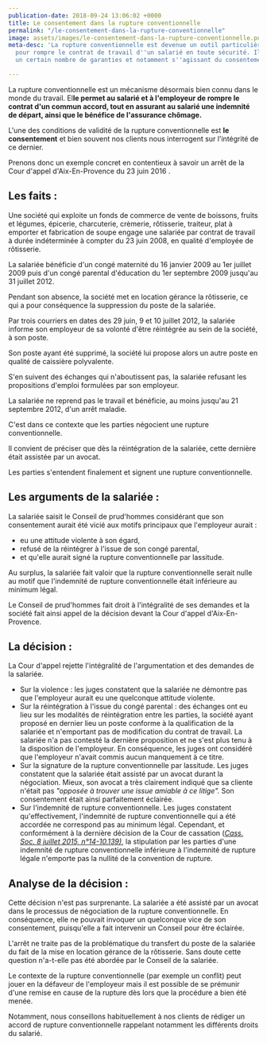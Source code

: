 ```yaml
---
publication-date: 2018-09-24 13:06:02 +0000
title: Le consentement dans la rupture conventionnelle
permalink: "/le-consentement-dans-la-rupture-conventionnelle"
image: assets/images/le-consentement-dans-la-rupture-conventionnelle.png
meta-desc: 'La rupture conventionnelle est devenue un outil particulièrement pratique
  pour rompre le contrat de travail d''un salarié en toute sécurité. Il faut cependant
  un certain nombre de garanties et notamment s''agissant du consentement du salarié. '

---
```

La rupture conventionnelle est un mécanisme désormais bien connu dans le monde du travail. El**le permet au salarié et à l'employeur de rompre le contrat d'un commun accord, tout en assurant au salarié une indemnité de départ, ainsi que le bénéfice de l'assurance chômage.**

L'une des conditions de validité de la rupture conventionnelle est **le consentement** et bien souvent nos clients nous interrogent sur l'intégrité de ce dernier.

Prenons donc un exemple concret en contentieux à savoir un arrêt de la Cour d'appel d'Aix-En-Provence du 23 juin 2016 .

## ​Les faits :

Une société qui exploite un fonds de commerce de vente de boissons, fruits et légumes, épicerie, charcuterie, crèmerie, rôtisserie, traiteur, plat à emporter et fabrication de soupe engage une salariée par contrat de travail à durée indéterminée à compter du 23 juin 2008, en qualité d'employée de rôtisserie.

La salariée bénéficie d'un congé maternité du 16 janvier 2009 au 1er juillet 2009 puis d'un congé parental d'éducation du 1er septembre 2009 jusqu'au 31 juillet 2012.

Pendant son absence, la société met en location gérance la rôtisserie, ce qui a pour conséquence la suppression du poste de la salariée.

Par trois courriers en dates des 29 juin, 9 et 10 juillet 2012, la salariée informe son employeur de sa volonté d'être réintégrée au sein de la société, à son poste.

Son poste ayant été supprimé, la société lui propose alors un autre poste en qualité de caissière polyvalente.

S'en suivent des échanges qui n'aboutissent pas, la salariée refusant les propositions d'emploi formulées par son employeur.

La salariée ne reprend pas le travail et bénéficie, au moins jusqu'au 21 septembre 2012, d'un arrêt maladie.

C'est dans ce contexte que les parties négocient une rupture conventionnelle.

Il convient de préciser que dès la réintégration de la salariée, cette dernière était assistée par un avocat.

Les parties s'entendent finalement et signent une rupture conventionnelle.

## Les arguments de la salariée :

La salariée saisit le Conseil de prud'hommes considérant que son consentement aurait été vicié aux motifs principaux que l'employeur aurait :

* eu une attitude violente à son égard,
* refusé de la réintégrer à l'issue de son congé parental,
* et qu'elle aurait signé la rupture conventionnelle par lassitude.

Au surplus, la salariée fait valoir que la rupture conventionnelle serait nulle au motif que l'indemnité de rupture conventionnelle était inférieure au minimum légal.

Le Conseil de prud'hommes fait droit à l'intégralité de ses demandes et la société fait ainsi appel de la décision devant la Cour d'appel d'Aix-En-Provence.

## La décision :

La Cour d'appel rejette l'intégralité de l'argumentation et des demandes de la salariée.

* Sur la violence : les juges constatent que la salariée ne démontre pas que l'employeur aurait eu une quelconque attitude violente.
* Sur la réintégration à l'issue du congé parental : des échanges ont eu lieu sur les modalités de réintégration entre les parties, la société ayant proposé en dernier lieu un poste conforme à la qualification de la salariée et n'emportant pas de modification du contrat de travail. La salariée n'a pas contesté la dernière proposition et ne s'est plus tenu à la disposition de l'employeur. En conséquence, les juges ont considéré que l'employeur n'avait commis aucun manquement à ce titre.
* Sur la signature de la rupture conventionnelle par lassitude. Les juges constatent que la salariée était assisté par un avocat durant la négociation. Mieux, son avocat a très clairement indiqué que sa cliente n'était pas _"opposée à trouver une issue amiable à ce litige"._ Son consentement était ainsi parfaitement éclairée.
* Sur l'indemnité de rupture conventionnelle. Les juges constatent qu'effectivement, l'indemnité de rupture conventionnelle qui a été accordée ne correspond pas au minimum légal. Cependant, et conformément à la dernière décision de la Cour de cassation ([_Cass. Soc. 8 juillet 2015, n°14-10.139)_](https://www.legifrance.gouv.fr/affichJuriJudi.do?oldAction=rechExpJuriJudi&idTexte=JURITEXT000030872050&fastReqId=1491324088&fastPos=1), la stipulation par les parties d'une indemnité de rupture conventionnelle inférieure à l'indemnité de rupture légale n'emporte pas la nullité de la convention de rupture.

## Analyse de la décision :

Cette décision n'est pas surprenante. La salariée a été assisté par un avocat dans le processus de négociation de la rupture conventionnelle. En conséquence, elle ne pouvait invoquer un quelconque vice de son consentement, puisqu'elle a fait intervenir un Conseil pour être éclairée.

L'arrêt ne traite pas de la problématique du transfert du poste de la salariée du fait de la mise en location gérance de la rôtisserie. Sans doute cette question n'a-t-elle pas été abordée par le Conseil de la salariée.

Le contexte de la rupture conventionnelle (par exemple un conflit) peut jouer en la défaveur de l'employeur mais il est possible de se prémunir d'une remise en cause de la rupture dès lors que la procédure a bien été menée.

Notamment, nous conseillons habituellement à nos clients de rédiger un accord de rupture conventionnelle rappelant notamment les différents droits du salarié.
